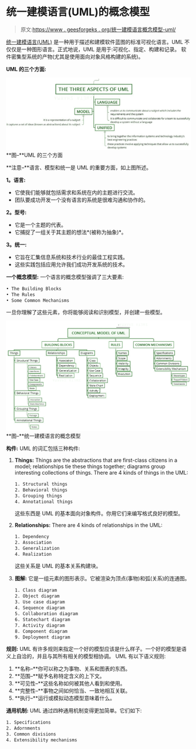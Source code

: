 # 统一建模语言(UML)的概念模型

> 原文:[https://www . geesforgeks . org/统一建模语言概念模型-uml/](https://www.geeksforgeeks.org/conceptual-model-of-the-unified-modeling-language-uml/)

[统一建模语言(UML)](https://www.geeksforgeeks.org/unified-modeling-language-uml-introduction/) 是一种用于描述和建模软件蓝图的标准可视化语言。UML 不仅仅是一种图形语言。正式地说，UML 是用于:可视化、指定、构建和记录。
软件密集型系统的产物(尤其是使用面向对象风格构建的系统)。

**UML 的三个方面:**

![](img/95366d9d0543501696f591d4625c3811.png)
**图–**UML 的三个方面

**注意–**语言、模型和统一是 UML 的重要方面，如上图所述。

**1。语言:**

*   它使我们能够就包括需求和系统在内的主题进行交流。
*   团队要成功开发一个没有语言的系统是很难沟通和协作的。

**2。型号:**

*   它是一个主题的代表。
*   它捕捉了一组关于其主题的想法*(被称为抽象)*。

**3。统一:**

*   它旨在汇集信息系统和技术行业的最佳工程实践。
*   这些实践包括应用允许我们成功开发系统的技术。

**一个概念模型:**
一个语言的概念模型强调了三大要素:

```
• The Building Blocks
• The Rules
• Some Common Mechanisms

```

一旦你理解了这些元素，你将能够阅读和识别模型，并创建一些模型。

![](img/547d61518dfa8855bfb9796400dfab28.png)
**图–**统一建模语言的概念模型

**构件:**
UML 的词汇包括三种构件:

1.  **Things:**
    Things are the abstractions that are first-class citizens in a model; relationships tie these things together; diagrams group interesting collections of things.
    There are 4 kinds of things in the UML:

    ```
    1. Structural things 
    2. Behavioral things 
    3. Grouping things 
    4. Annotational things 
    ```

    这些东西是 UML 的基本面向对象构件。你用它们来编写格式良好的模型。

2.  **Relationships:**
    There are 4 kinds of relationships in the UML:

    ```
    1. Dependency 
    2. Association 
    3. Generalization 
    4. Realization  
    ```

    这些关系是 UML 的基本关系构建块。

3.  **图解:**
    它是一组元素的图形表示。它被渲染为顶点(事物)和弧(关系)的连通图。

    ```
    1. Class diagram 
    2. Object diagram 
    3. Use case diagram 
    4. Sequence diagram 
    5. Collaboration diagram 
    6. Statechart diagram 
    7. Activity diagram 
    8. Component diagram 
    9. Deployment diagram 
    ```

**规则:**
UML 有许多规则来指定一个好的模型应该是什么样子。一个好的模型是语义上自洽的，并且与其所有相关的模型相协调。
UML 有以下语义规则:

1.  **名称–**你可以称之为事物、关系和图表的东西。
2.  **范围–**赋予名称特定含义的上下文。
3.  **可见性–**这些名称如何被其他人看到和使用。
4.  **完整性–**事物之间如何恰当、一致地相互关联。
5.  **执行–**运行或模拟动态模型意味着什么。

**通用机制:**
UML 通过四种通用机制变得更加简单。它们如下:

```
1. Specifications 
2. Adornments 
3. Common divisions 
4. Extensibility mechanisms 
```